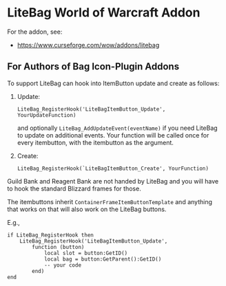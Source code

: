 # LiteBag World of Warcraft Addon

For the addon, see:
- https://www.curseforge.com/wow/addons/litebag

## For Authors of Bag Icon-Plugin Addons

To support LiteBag can hook into ItemButton update and create as follows:

1. Update:
   ```
   LiteBag_RegisterHook('LiteBagItemButton_Update', YourUpdateFunction)
   ```
   and optionally `LiteBag_AddUpdateEvent(eventName)` if you need LiteBag
   to update on additional events. Your function will be called once for
   every itembutton, with the itembutton as the argument.

2. Create:
   ```
   LiteBag_RegisterHook(`LiteBagItemButton_Create', YourFunction)
   ```

Guild Bank and Reagent Bank are not handed by LiteBag and you will have
to hook the standard Blizzard frames for those.

The itembuttons inherit `ContainerFrameItemButtonTemplate` and anything
that works on that will also work on the LiteBag buttons.

E.g.,
```
if LiteBag_RegisterHook then
    LiteBag_RegisterHook('LiteBagItemButton_Update',
        function (button)
            local slot = button:GetID()
            local bag = button:GetParent():GetID()
            -- your code
        end)
end
```
